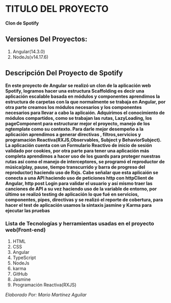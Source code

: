 
# TITULO DEL PROYECTO    

**Clon de Spotify**

## Versiones Del Proyectos:
1. Angular(14.3.0)
2. NodeJs(v14.17.6)

## Descripción Del Proyecto de Spotify
**En este proyecto de Angular se realizó un clon de la aplicación web Spotify, logramos hacer una estructura Scaffolding es decir una aplicación escalable basada en módulos y componentes aprendimos la estructura de carpetas con la que normalmente se trabaja en Angular, por otra parte creamos los módulos necesarios y los componentes necesarios para llevar a cabo la aplicaión. Adquirimos el conocimiento de módulos compartidos, como se trabajan las rutas, LazyLoading, los pageComponent para estructurar mejor el proyecto, manejo de los ngtemplate como su contexto. Para darle mejor desempeño a la aplicación aprendimos a generar directivas , filtros,servicios y programación Reactiva(RXJS,Observables, Subject y BehaviorSubject). La aplicación cuenta con un Formulario Reactivo de inicio de sesión validado por cookies, por otra parte para tener una aplicación más completa aprendimos a hacer uso de los guards para proteger nuestras rutas así como el manejo de interceptores, se programó el reproductor de música(play, pause, tiempo transcurrido y barra de progreso del reproductor) haciendo uso de Rxjs. Cabe señalar que esta aplicaión se conecta a  una API haciendo uso de peticiones http con httpClient de Angular, http post Login para validar el usuario y así mismo traer las canciones de API a su vez haciendo uso de la variable de entorno, por último se realizó testing de aplicación lo que fué en servicios, componentes, pipes, directivas y se realizó el reporte de cobertura, para hacer el test de aplicación usamos la sintaxis jasmine y Karma para ejecutar las pruebas**


### Lista de Tecnologías y herramientas usadas en el proyecto web(Front-end)  

1. HTML
2. CSS    
3. Angular
4. TypeScript
5. NodeJs
6. karma
7. GitHub
8. Jasmine
9. Programación Reactiva(RXJS)

*Elaborado Por: Mario Martínez Aguilar*
 



 

